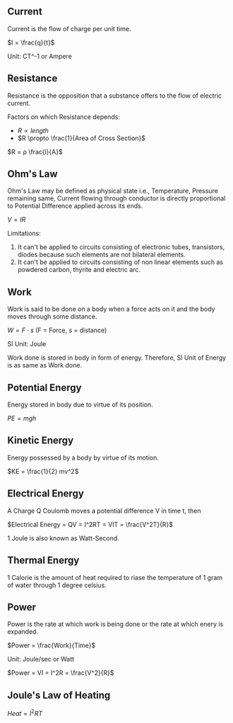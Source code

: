 ## Current

Current is the flow of charge per unit time. 

$I = \frac{q}{t}$

Unit: CT^-1 or Ampere

## Resistance 

Resistance is the opposition that a substance offers to the flow of electric current. 

Factors on which Resistance depends: 

* $R \propto length$
* $R \propto \frac{1}{Area of Cross Section}$

$R = ρ \frac{l}{A}$

## Ohm's Law

Ohm's Law may be defined as physical state i.e., Temperature, Pressure remaining same, Current flowing through conductor is directly proportional to Potential Difference applied across its ends.

$V = IR$

Limitations: 

1. It can't be applied to circuits consisting of electronic tubes, transistors, diodes because such elements are not bilateral elements.
2. It can't be applied to circuits consisting of non linear elements such as powdered carbon, thyrite and electric arc.

## Work

Work is said to be done on a body when a force acts on it and the body moves through some distance. 

$W = F \cdot s$   (F = Force, s = distance)

SI Unit: Joule

Work done is stored in body in form of energy. Therefore, SI Unit of Energy is as same as Work done. 

## Potential Energy

Energy stored in body due to virtue of its position. 

$PE = mgh$

## Kinetic Energy

Energy possessed by a body by virtue of its motion. 

$KE = \frac{1}{2} mv^2$

## Electrical Energy

A Charge Q Coulomb moves a potential difference V in time t, then 

$Electrical Energy = QV 
                    = I^2RT
                    = VIT 
                    = \frac{V^2T}{R}$

1 Joule is also known as Watt-Second. 

## Thermal Energy

1 Calorie is the amount of heat required to riase the temperature of 1 gram of water through 1 degree celsius. 

## Power

Power is the rate at which work is being done or the rate at which enery is expanded. 

$Power = \frac{Work}{Time}$

Unit: Joule/sec or Watt

$Power = VI = I^2R = \frac{V^2}{R}$

## Joule's Law of Heating

$Heat = I^2RT$








